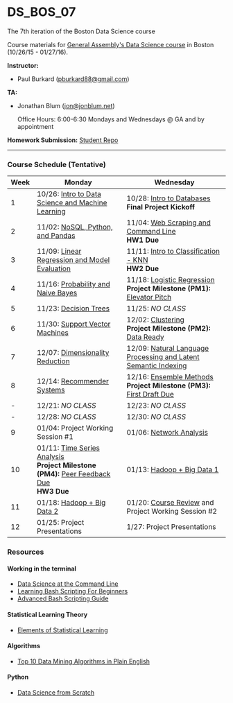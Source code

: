 # DS_BOS_07
The 7th iteration of the Boston Data Science course

Course materials for [General Assembly's Data Science course](https://generalassemb.ly/education/data-science/boston) in Boston (10/26/15 - 01/27/16).

**Instructor:**

* Paul Burkard ([pburkard88@gmail.com](mailto:pburkard88@gmail.com))


**TA:**

* Jonathan Blum ([jon@jonblum.net](mailto:jon@jonblum.net))

	Office Hours: 6:00-6:30 Mondays and Wednesdays @ GA and by appointment



**Homework Submission:**
[Student Repo](http://github.com/pburkard88/DS_BOS_07_Students)


---


### Course Schedule (Tentative)

Week | Monday | Wednesday
--- | --- | ---
 1 | 10/26: [Intro to Data Science and Machine Learning](Lessons/Lesson01) | 10/28:  [Intro to Databases](Lessons/Lesson02) <br>**Final Project Kickoff**
 2 | 11/02: [NoSQL, Python, and Pandas](Lessons/Lesson03) | 11/04: [Web Scraping and Command Line](Lessons/Lesson04) <br>**HW1 Due**
 3 | 11/09: [Linear Regression and Model Evaluation](Lessons/Lesson05) | 11/11: [Intro to Classification - KNN](Lessons/Lesson06) <br>**HW2 Due**
 4 | 11/16: [Probability and Naive Bayes](Lessons/Lesson07) | 11/18: [Logistic Regression](Lessons/Lesson08) <br>**Project Milestone (PM1):** [Elevator Pitch](Project#november-18-final-project-elevator-pitch)
 5 | 11/23: [Decision Trees](Lessons/Lesson09)  | 11/25: _NO CLASS_
 6 | 11/30: [Support Vector Machines](Lessons/Lesson10) | 12/02: [Clustering](Lessons/Lesson11) <br>**Project Milestone (PM2):** [Data Ready](Project#december-02-data-ready)
 7 | 12/07: [Dimensionality Reduction](Lessons/Lesson12) | 12/09: [Natural Language Processing and Latent Semantic Indexing](Lessons/Lesson13)
 8 | 12/14: [Recommender Systems](Lessons/Lesson14) | 12/16: [Ensemble Methods](Lessons/Lesson15) <br>**Project Milestone (PM3):** [First Draft Due](project#december-16-first-draft-due-before-class)
 - | 12/21: _NO CLASS_ | 12/23: _NO CLASS_
 - | 12/28: _NO CLASS_ | 12/30: _NO CLASS_
 9 | 01/04: Project Working Session #1 |  01/06: [Network Analysis](Lessons/Lesson16)
10 | 01/11: [Time Series Analysis](Lessons/Lesson17) <br>**Project Milestone (PM4):** [Peer Feedback Due](Project/peer_review_guidelines.md) <br>**HW3 Due** | 01/13: [Hadoop + Big Data 1](Lessons/Lesson18)
11 | 01/18: [Hadoop + Big Data 2](Lessons/Lesson19) | 01/20: [Course Review](Lessons/Lesson21) and Project Working Session #2
12 | 01/25: Project Presentations | 1/27: Project Presentations

### Resources

#### Working in the terminal
- [Data Science at the Command Line](http://shop.oreilly.com/product/0636920032823.do)
- [Learning Bash Scripting For Beginners](http://www.cyberciti.biz/open-source/learning-bash-scripting-for-beginners/)
- [Advanced Bash Scripting Guide](http://www.tldp.org/LDP/abs/html/)

#### Statistical Learning Theory
- [Elements of Statistical Learning](http://statweb.stanford.edu/~tibs/ElemStatLearn/)

#### Algorithms
- [Top 10 Data Mining Algorithms in Plain English](http://rayli.net/blog/data/top-10-data-mining-algorithms-in-plain-english/)

#### Python
- [Data Science from Scratch](http://shop.oreilly.com/product/0636920033400.do)